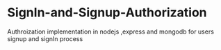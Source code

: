 # SignIn-and-Signup-Authorization
Authroization implementation in nodejs ,express and mongodb for users signup and signIn process

